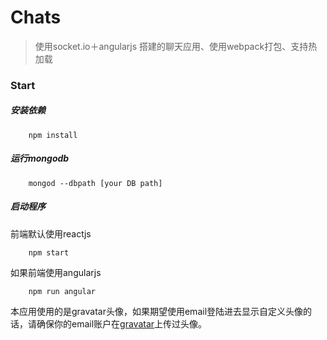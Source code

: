 # Chats
> 使用socket.io＋angularjs 搭建的聊天应用、使用webpack打包、支持热加载

### Start
##### 安装依赖
```
    npm install
```
##### 运行mongodb
```
    mongod --dbpath [your DB path]
```
##### 启动程序
前端默认使用reactjs
```
    npm start
```
如果前端使用angularjs
```
    npm run angular
```

本应用使用的是gravatar头像，如果期望使用email登陆进去显示自定义头像的话，请确保你的email账户在[gravatar](http://cn.gravatar.com/)上传过头像。
